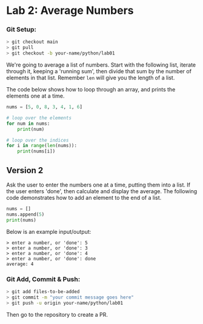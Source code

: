 # Lab 2: Average Numbers

### Git Setup:
```sh
> git checkout main
> git pull
> git checkout -b your-name/python/lab01
```

We're going to average a list of numbers. Start with the following list, iterate through it, keeping a 'running sum', then divide that sum by the number of elements in that list. Remember `len` will give you the length of a list.

The code below shows how to loop through an array, and prints the elements one at a time.
```python
nums = [5, 0, 8, 3, 4, 1, 6]

# loop over the elements
for num in nums:
    print(num)

# loop over the indices
for i in range(len(nums)):
    print(nums[i])

```

## Version 2

Ask the user to enter the numbers one at a time, putting them into a list. If the user enters 'done', then calculate and display the average. The following code demonstrates how to add an element to the end of a list.

```python
nums = []
nums.append(5)
print(nums)
```

Below is an example input/output:


```
> enter a number, or 'done': 5
> enter a number, or 'done': 3
> enter a number, or 'done': 4
> enter a number, or 'done': done
average: 4
```

### Git Add, Commit & Push:
```sh
> git add files-to-be-added
> git commit -m "your commit message goes here"
> git push -u origin your-name/python/lab01
```
Then go to the repository to create a PR.
